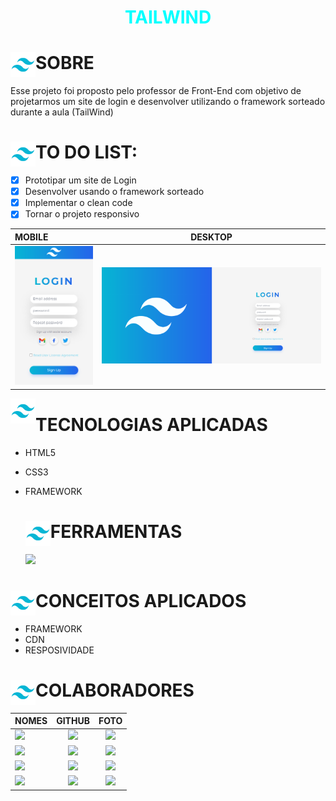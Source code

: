 # <div align="center"><span style="color:cyan">TAILWIND</span></div>

<div>
   <img src="./img/logo_tailwind.png" align="left" width="40" align="center"/>
   <h1>SOBRE</h1>   
</div>

Esse projeto foi proposto pelo professor de Front-End com
objetivo de projetarmos um site de login e desenvolver
utilizando o framework sorteado durante a aula (TailWind)

<div>
   <img src="./img/logo_tailwind.png" align="left" width="40" align="center"/>
   <h1>TO DO LIST:</h1>   
</div>

- [x] Prototipar um site de Login
- [x] Desenvolver usando o framework sorteado
- [x] Implementar o clean code
- [x] Tornar o projeto responsivo

<div>

| MOBILE                                     |             DESKTOP             |
| :----------------------------------------- | :-----------------------------: |
| <img heigth="500" src="./img/mobile.png"/> | <img src="./img/desktop.png" /> |

   <img heigth="600" src="./img/logo_tailwind.png" align="left" width="40" align="center"/>
   <h1>TECNOLOGIAS APLICADAS</h1>   
</div>

- HTML5
- CSS3
- FRAMEWORK

     <div>
     <img src="./img/logo_tailwind.png" align="left" width="40" align="center"/>
     <h1>FERRAMENTAS</h1>   
  </div>

    <a href="https://skillicons.dev">
      <img src="https://skillicons.dev/icons?i=vscode,github,git,figma,html,css,tailwind&theme=dark" />
    </a>

<div>
   <img src="./img/logo_tailwind.png" align="left" width="40" align="center"/>
   <h1>CONCEITOS APLICADOS</h1>   
</div>

- FRAMEWORK
- CDN
- RESPOSIVIDADE

<div>
   <img src="./img/logo_tailwind.png" align="left" width="40" align="center"/>
   <h1>COLABORADORES</h1>   
</div>

| NOMES                                                                                                                                                                                      |                                               GITHUB                                               |                                       FOTO                                        |
| :----------------------------------------------------------------------------------------------------------------------------------------------------------------------------------------- | :------------------------------------------------------------------------------------------------: | :-------------------------------------------------------------------------------: |
| <a href="https://github.com/VINICIUSNUNES137"><img src="https://img.shields.io/badge/DESENVOLVEDOR-VINICIUS%20NUNES-informational?style=for-the-badge&logo=appveyorlabelColor=FF00FF"></a> | <a href="https://skillicons.dev"><img src="https://skillicons.dev/icons?i=github&theme=dark"/></a> | <img src="https://avatars.githubusercontent.com/u/90266473?v=4" height="50"></a>  |
| <a href="https://github.com/camilapinh3iro"><img src="https://img.shields.io/badge/DESENVOLVEDORA-CAMILA%20PINHEIRO-informational?style=for-the-badge&logo=appveyorlabelColor=222222"></a> |   <a href="https://skillicons.dev"><img src="https://skillicons.dev/icons?i=github&theme="/></a>   | <img src="https://avatars.githubusercontent.com/u/110388965?v=4" height="50"></a> |
| <a href="https://github.com/oliveiraclara"><img src="https://img.shields.io/badge/DESENVOLVEDORA-CLARA%20OLIVEIRA-informational?style=for-the-badge&logo=appveyorlabelColor=FF00FF"></a>   | <a href="https://skillicons.dev"><img src="https://skillicons.dev/icons?i=github&theme=dark"/></a> | <img src="https://avatars.githubusercontent.com/u/110606333?v=4" height="50"></a> |
| <a href="https://github.com/Gabriel0612205"><img src="https://img.shields.io/badge/DESENVOLVEDOR-GABRIEL%20DEV-informational?style=for-the-badge&logo=appveyorlabelColor=FF00FF"></a>      | <a href="https://skillicons.dev"><img src="https://skillicons.dev/icons?i=github&theme=dark"/></a> | <img src="https://avatars.githubusercontent.com/u/110823200?v=4" height="50"></a> |
